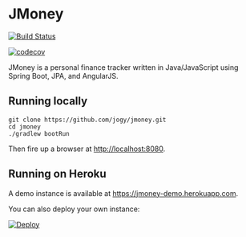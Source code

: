 # JMoney

[![Build Status](https://travis-ci.org/jogy/jmoney.svg?branch=master)](https://travis-ci.org/jogy/jmoney) 

[![codecov](https://codecov.io/gh/jogy/jmoney/branch/master/graph/badge.svg)](https://codecov.io/gh/jogy/jmoney)

JMoney is a personal finance tracker written in Java/JavaScript using Spring Boot, JPA, and AngularJS.

## Running locally

```
git clone https://github.com/jogy/jmoney.git
cd jmoney
./gradlew bootRun
```
Then fire up a browser at <http://localhost:8080>.

## Running on Heroku

A demo instance is available at <https://jmoney-demo.herokuapp.com>.

You can also deploy your own instance: 

[![Deploy](https://www.herokucdn.com/deploy/button.svg)](https://heroku.com/deploy)